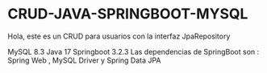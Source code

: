 ﻿# CRUD-JAVA-SPRINGBOOT-MYSQL
Hola, este es un CRUD para 
usuarios con la interfaz JpaRepository


MySQL 8.3
Java 17
Springboot 3.2.3
Las dependencias de SpringBoot son : Spring Web , MySQL Driver y Spring Data JPA

